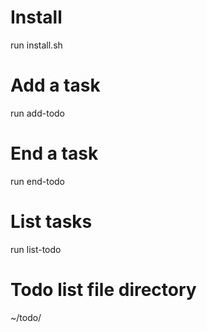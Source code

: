 # Install
run install.sh

# Add a task
run add-todo

# End a task
run end-todo

# List tasks
run list-todo

# Todo list file directory
~/todo/

